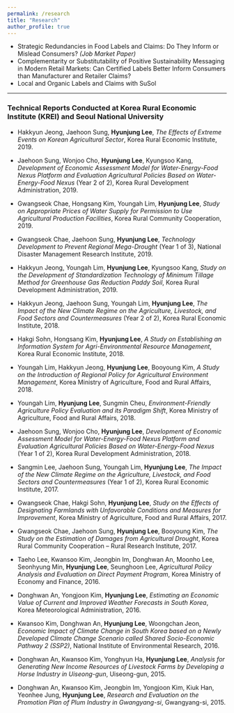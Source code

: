 ```yaml
---
permalink: /research
title: "Research"
author_profile: true
---
```


* Strategic Redundancies in Food Labels and Claims: Do They Inform or Mislead Consumers? *(Job Market Paper)*
* Complementarity or Substitutability of Positive Sustainability Messaging in Modern Retail Markets: Can Certified Labels Better Inform Consumers than Manufacturer and Retailer Claims?
* Local and Organic Labels and Claims with SuSol

---

### Technical Reports Conducted at Korea Rural Economic Institute (KREI) and Seoul National University

* Hakkyun Jeong, Jaehoon Sung, **Hyunjung Lee**, *The Effects of Extreme Events on Korean Agricultural Sector*, Korea Rural Economic Institute, 2019.
* Jaehoon Sung, Wonjoo Cho, **Hyunjung Lee**, Kyungsoo Kang, *Development of Economic Assessment Model for Water-Energy-Food Nexus Platform and Evaluation Agricultural Policies Based on Water-Energy-Food Nexus* (Year 2 of 2), Korea Rural Development Administration, 2019.
* Gwangseok Chae, Hongsang Kim, Youngah Lim, **Hyunjung Lee**, *Study on Appropriate Prices of Water Supply for Permission to Use Agricultural Production Facilities*, Korea Rural Community Cooperation, 2019.
* Gwangseok Chae, Jaehoon Sung, **Hyunjung Lee**, *Technology Development to Prevent Regional Mega-Drought* (Year 1 of 3), National Disaster Management Research Institute, 2019.
* Hakkyun Jeong, Youngah Lim, **Hyunjung Lee**, Kyungsoo Kang, *Study on the Development of Standardization Technology of Minimum Tillage Method for Greenhouse Gas Reduction Paddy Soil*, Korea Rural Development Administration, 2019.
* Hakkyun Jeong, Jaehoon Sung, Youngah Lim, **Hyunjung Lee**, *The Impact of the New Climate Regime on the Agriculture, Livestock, and Food Sectors and Countermeasures* (Year 2 of 2), Korea Rural Economic Institute, 2018.
* Hakgi Sohn, Hongsang Kim, **Hyunjung Lee**, *A Study on Establishing an Information System for Agri-Environmental Resource Management*, Korea Rural Economic Institute, 2018.
* Youngah Lim, Hakkyun Jeong, **Hyunjung Lee**, Booyoung Kim, *A Study on the Introduction of Regional Policy for Agricultural Environment Management*, Korea Ministry of Agriculture, Food and Rural Affairs, 2018.
* Youngah Lim, **Hyunjung Lee**, Sungmin Cheu, *Environment-Friendly Agriculture Policy Evaluation and its Paradigm Shift*, Korea Ministry of Agriculture, Food and Rural Affairs, 2018.
* Jaehoon Sung, Wonjoo Cho, **Hyunjung Lee**, *Development of Economic Assessment Model for Water-Energy-Food Nexus Platform and Evaluation Agricultural Policies Based on Water-Energy-Food Nexus* (Year 1 of 2), Korea Rural Development Administration, 2018.
* Sangmin Lee, Jaehoon Sung, Youngah Lim, **Hyunjung Lee**, *The Impact of the New Climate Regime on the Agriculture, Livestock, and Food Sectors and Countermeasures* (Year 1 of 2), Korea Rural Economic Institute, 2017.
* Gwangseok Chae, Hakgi Sohn, **Hyunjung Lee**, *Study on the Effects of Designating Farmlands with Unfavorable Conditions and Measures for Improvement*, Korea Ministry of Agriculture, Food and Rural Affairs, 2017.
* Gwangseok Chae, Jaehoon Sung, **Hyunjung Lee**, Booyoung Kim, *The Study on the Estimation of Damages from Agricultural Drought*, Korea Rural Community Cooperation – Rural Research Institute, 2017.

* Taeho Lee, Kwansoo Kim, Jeongbin Im, Donghwan An, Moonho Lee, Seonhyung Min, **Hyunjung Lee**, Seunghoon Lee, *Agricultural Policy Analysis and Evaluation on Direct Payment Program*, Korea Ministry of Economy and Finance, 2016.
* Donghwan An, Yongjoon Kim, **Hyunjung Lee**, *Estimating an Economic Value of Current and Improved Weather Forecasts in South Korea*, Korea Meteorological Administration, 2016.
* Kwansoo Kim, Donghwan An, **Hyunjung Lee**, Woongchan Jeon, *Economic Impact of Climate Change in South Korea based on a Newly Developed Climate Change Scenario called Shared Socio-Economic Pathway 2 (SSP2)*, National Institute of Environmental Research, 2016.
* Donghwan An, Kwansoo Kim, Yonghyun Ha, **Hyunjung Lee**, *Analysis for Generating New Income Resources of Livestock Farms by Developing a Horse Industry in Uiseong-gun*, Uiseong-gun, 2015.
* Donghwan An, Kwansoo Kim, Jeongbin Im, Yongjoon Kim, Kiuk Han, Yeonhee Jung, **Hyunjung Lee**, *Research and Evaluation on the Promotion Plan of Plum Industry in Gwangyang-si*, Gwangyang-si, 2015.

